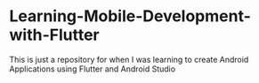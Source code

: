 # Learning-Mobile-Development-with-Flutter
This is just a repository for when I was learning to create Android Applications using Flutter and Android Studio
